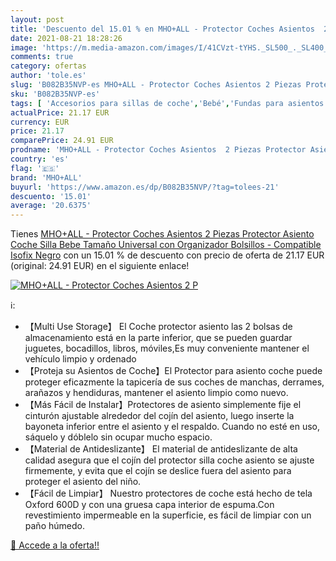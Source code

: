 ```yaml
---
layout: post
title: 'Descuento del 15.01 % en MHO+ALL - Protector Coches Asientos  2 P'
date: 2021-08-21 18:28:26
image: 'https://m.media-amazon.com/images/I/41CVzt-tYHS._SL500_._SL400_.jpg'
comments: true
category: ofertas
author: 'tole.es'
slug: 'B082B35NVP-es MHO+ALL - Protector Coches Asientos 2 Piezas Protector...'
sku: 'B082B35NVP-es'
tags: [ 'Accesorios para sillas de coche','Bebé','Fundas para asientos de coche','Sillas de coche y accesorios','bebe','isofix','mho+all', ]
actualPrice: 21.17 EUR
currency: EUR
price: 21.17
comparePrice: 24.91 EUR
prodname: 'MHO+ALL - Protector Coches Asientos  2 Piezas Protector Asiento Coche Silla Bebe Tamaño Universal con Organizador Bolsillos - Compatible Isofix  Negro'
country: 'es'
flag: '🇪🇸'
brand: 'MHO+ALL'
buyurl: 'https://www.amazon.es/dp/B082B35NVP/?tag=tolees-21'
descuento: '15.01'
average: '20.6375'
---
```


Tienes [MHO+ALL - Protector Coches Asientos  2 Piezas Protector Asiento Coche Silla Bebe Tamaño Universal con Organizador Bolsillos - Compatible Isofix  Negro](https://www.amazon.es/dp/B082B35NVP/?tag=tolees-21) con un 15.01 % de descuento con precio de oferta de 21.17 EUR (original: 24.91 EUR) en el siguiente enlace!

[![MHO+ALL - Protector Coches Asientos  2 P](https://m.media-amazon.com/images/I/41CVzt-tYHS._SL500_._SL400_.jpg)](https://www.amazon.es/dp/B082B35NVP/?tag=tolees-21)

ℹ️:

- 【Multi Use Storage】 El Coche protector asiento las 2 bolsas de almacenamiento está en la parte inferior, que se pueden guardar juguetes, bocadillos, libros, móviles,Es muy conveniente mantener el vehículo limpio y ordenado
- 【Proteja su Asientos de Coche】El Protector para asiento coche puede proteger eficazmente la tapicería de sus coches de manchas, derrames, arañazos y hendiduras, mantener el asiento limpio como nuevo.
- 【Más Fácil de Instalar】Protectores de asiento simplemente fije el cinturón ajustable alrededor del cojín del asiento, luego inserte la bayoneta inferior entre el asiento y el respaldo. Cuando no esté en uso, sáquelo y dóblelo sin ocupar mucho espacio.
- 【Material de Antideslizante】 El material de antideslizante de alta calidad asegura que el cojín del protector silla coche asiento se ajuste firmemente, y evita que el cojín se deslice fuera del asiento para proteger el asiento del niño.
- 【Fácil de Limpiar】 Nuestro protectores de coche está hecho de tela Oxford 600D y con una gruesa capa interior de espuma.Con revestimiento impermeable en la superficie, es fácil de limpiar con un paño húmedo.

[🛒 Accede a la oferta!!](https://www.amazon.es/dp/B082B35NVP/?tag=tolees-21)
